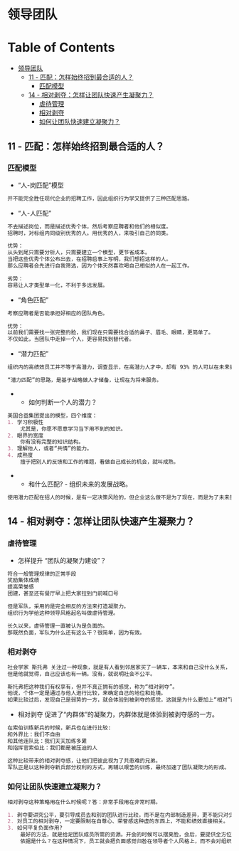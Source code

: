 # 领导团队

Table of Contents
=================

   * [领导团队](#领导团队)
      * [11 - 匹配：怎样始终招到最合适的人？](#11---匹配怎样始终招到最合适的人)
         * [匹配模型](#匹配模型)
      * [14 - 相对剥夺：怎样让团队快速产生凝聚力？](#14---相对剥夺怎样让团队快速产生凝聚力)
         * [虐待管理](#虐待管理)
         * [相对剥夺](#相对剥夺)
         * [如何让团队快速建立凝聚力？](#如何让团队快速建立凝聚力)

## 11 - 匹配：怎样始终招到最合适的人？
### 匹配模型
* “人-岗匹配”模型
```md
并不能完全胜任现代企业的招聘工作，因此组织行为学又提供了三种匹配思路。
```
* “人-人匹配”
```md
不去描述岗位，而是描述优秀个体，然后考察应聘者和他们的相似度。
招聘时，对标组内同级别优秀的人。用优秀的人，来吸引自己的同类。
```
```md
优势：
从头到尾只需要分析人，只需要建立一个模型，更节省成本。
当把这些优秀个体公布出去，在招聘启事上写明，我们想招这样的人。
那么应聘者会先进行自我筛选，因为个体天然喜欢喝自己相似的人在一起工作。
```
```md
劣势：
容易让人才类型单一化，不利于多远发展。
```
*  “角色匹配”
```md
考察应聘者是否能承担好相应的团队角色。
```
```md
优势：
以前我们需要找一张完整的脸，我们现在只需要找合适的鼻子、眉毛、眼睛，更简单了。
不仅如此，当团队中走掉一个人，更容易找到替代者。
```
* “潜力匹配”
```md
组织内的高绩效员工并不等于高潜力，调查显示，在高潜力人才中，却有 93% 的人可以在未来表现出高绩效。
```
```md
“潜力匹配”的思路，是基于战略做人才储备，让现在为将来服务。
```
* * 如何判断一个人的潜力？
```md
美国合益集团提出的模型，四个维度：
1. 学习积极性
    尤其是，你愿不愿意学习当下用不到的知识。
2. 眼界的宽度
    你有没有完整的知识结构。
3. 理解他人，或者“共情”的能力。
4. 成熟度
    擅于把别人的反馈和工作的难题，看做自己成长的机会，就叫成熟。
```

* * 和什么匹配? - 组织未来的发展战略。
```md
使用潜力匹配在招人的时候，是有一定决策风险的，但企业这么做不是为了现在，而是为了未来的发展战略。
```

## 14 - 相对剥夺：怎样让团队快速产生凝聚力？
### 虐待管理
* 怎样提升 “团队的凝聚力建设”？
```md
符合一般管理规律的正常手段
奖励集体成绩
提高荣誉感
团建，甚至还有餐厅早上把大家拉到门前喊口号
```
```md
但是军队，采用的是完全相反的方法来打造凝聚力。
组织行为学给这种领导风格起名叫做虐待管理。
```
```md
长久以来，虐待管理一直被认为是负面的。
那既然负面，军队为什么还有这么干？很简单，因为有效。
```
### 相对剥夺
```md
社会学家 斯托弗 关注过一种现象，就是有人看到邻居家买了一辆车，本来和自己没什么关系，
但是他就觉得，自己应该也有一辆。没有，就说明社会不公平。
```
```md
斯托弗把这种我们有权享有，但并不真正拥有的感觉，称为“相对剥夺”。
他说，个体一定是通过与他人进行比较，来确定自己的地位和处境。
如果比较过后，发现自己是弱势的一方，就会体验到被剥夺的感觉，这就是为什么要加上“相对”两个字。
```
* 相对剥夺 促进了“内群体”的凝聚力，内群体就是体验到被剥夺感的一方。
```md
在索伯训练新兵的时候，新兵也在进行比较:
和外界比：我们不自由
和其他连队比：我们天天加练多累
和指挥官索伯比：我们都是被压迫的人
```
```md
这种比较带来的相对剥夺感，让他们把彼此视为了共患难的兄弟。
军队正是以这种剥夺新兵部分权利的方式，再辅以艰苦的训练，最终加速了团队凝聚力的形成。
```
### 如何让团队快速建立凝聚力？
```md
相对剥夺这种策略用在什么时候呢？答：非常手段用在非常时期。
```
```md
1. 剥夺要讲究公平，要引导成员去和别的团队进行比较，而不是在内部制造差异，更不能只对少数人进行剥夺。
2. 对员工的相对剥夺，一定要限制在自尊心、荣誉感这种虚的东西上，不能和绩效直接相关。
3. 如何平复负面作用? 
    最好的方法，就是给足团队成员所需的资源。开会的时候可以摆臭脸，会后，要提供全方位的辅助。人家完成任务，要什么给足什么。
    依据是什么？在这种情况下，员工就会把负面感觉归咎在领导者个人风格上，而不会对组织产生怀疑。
```